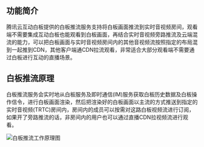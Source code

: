 ## 功能简介

腾讯云互动白板提供的白板推流服务支持将白板画面推流到实时音视频房间，观看端不需要集成互动白板也能观看到白板画面，再结合实时音视频旁路推流及云端混流的能力，可以把白板画面与实时音视频房间内的其他音视频流按照指定的布局混到一起推到CDN，其他客户端通CDN拉流观看，非常适合大部分观看端不需要通过白板进行互动的直播场景。

## 白板推流原理

白板推流服务会实时地从白板服务及即时通信(IM)服务获取白板历史数据及白板操作信令，进行白板画面渲染，然后把渲染好的白板画面以主流的方式推送到指定的实时音视频(TRTC)房间内，房间内的成员可以按需对这路白板视频流进行订阅，如果开了旁路推流的话，非房间内的用户也可以通过直播CDN拉视频流进行观看。

![白板推流工作原理图](https://main.qcloudimg.com/raw/0fd91698115addf7e56a7a55e34d4fff.png)


